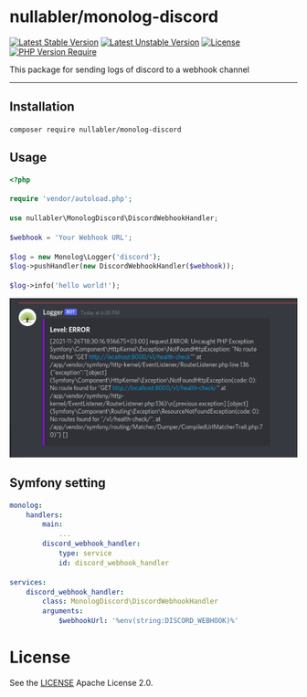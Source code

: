 # nullabler/monolog-discord
[![Latest Stable Version](http://poser.pugx.org/unixoff/monolog-discord/v)](https://packagist.org/packages/unixoff/monolog-discord) 
[![Latest Unstable Version](http://poser.pugx.org/unixoff/monolog-discord/v/unstable)](https://packagist.org/packages/unixoff/monolog-discord) 
[![License](http://poser.pugx.org/unixoff/monolog-discord/license)](https://packagist.org/packages/unixoff/monolog-discord) 
[![PHP Version Require](http://poser.pugx.org/unixoff/monolog-discord/require/php)](https://packagist.org/packages/unixoff/monolog-discord)

This package for sending logs of discord to a webhook channel

-------------------------------------------------
## Installation
`composer require nullabler/monolog-discord`

## Usage
```php
<?php

require 'vendor/autoload.php';

use nullabler\MonologDiscord\DiscordWebhookHandler;

$webhook = 'Your Webhook URL';

$log = new Monolog\Logger('discord');
$log->pushHandler(new DiscordWebhookHandler($webhook));

$log->info('hello world!');
```

![Sample image](sample.png)

## Symfony setting
```yaml
monolog:
    handlers:
        main:
            ...
        discord_webhook_handler:
            type: service
            id: discord_webhook_handler

services:
    discord_webhook_handler:
        class: MonologDiscord\DiscordWebhookHandler
        arguments:
            $webhookUrl: '%env(string:DISCORD_WEBHOOK)%'
```

# License
See the [LICENSE](LICENSE) Apache License 2.0.
